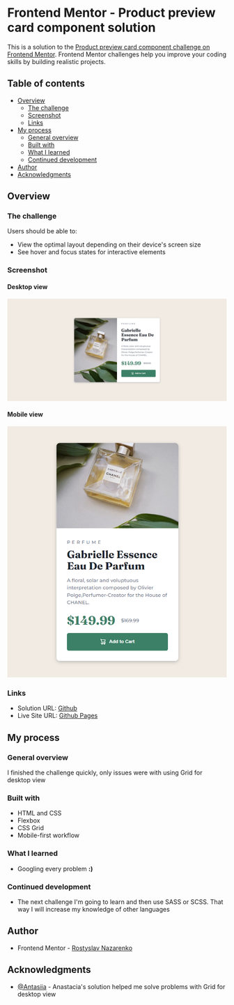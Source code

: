# Frontend Mentor - Product preview card component solution

This is a solution to the [Product preview card component challenge on Frontend Mentor](https://www.frontendmentor.io/challenges/product-preview-card-component-GO7UmttRfa). Frontend Mentor challenges help you improve your coding skills by building realistic projects. 

## Table of contents

- [Overview](#overview)
  - [The challenge](#the-challenge)
  - [Screenshot](#screenshot)
  - [Links](#links)
- [My process](#my-process)
  - [General overview](#general-overview)
  - [Built with](#built-with)
  - [What I learned](#what-i-learned)
  - [Continued development](#continued-development)
- [Author](#author)
- [Acknowledgments](#acknowledgments)

## Overview

### The challenge

Users should be able to:

- View the optimal layout depending on their device's screen size
- See hover and focus states for interactive elements

### Screenshot

#### Desktop view

![Desktop image solution](images/screenshot-desktop.png)


#### Mobile view

![Mobile image solution](images/screenshot-mobile.png)



### Links

- Solution URL: [Github](https://github.com/rostyslav-nazarenko/product-preview-card-component-main)
- Live Site URL: [Github Pages](https://rostyslav-nazarenko.github.io/product-preview-card-component-main/)

## My process

### General overview

I finished the challenge quickly, only issues were with using Grid for desktop view

### Built with

- HTML and CSS
- Flexbox
- CSS Grid
- Mobile-first workflow

### What I learned

- Googling every problem **:)**

### Continued development

- The next challenge I'm going to learn and then use SASS or SCSS. That way I will increase my knowledge of other languages

## Author

- Frontend Mentor - [Rostyslav Nazarenko](https://www.frontendmentor.io/profile/rostyslav-nazarenko)

## Acknowledgments

- [@Antasiia](https://www.frontendmentor.io/solutions/product-preview-card-component-Zgq7ILw0Y0) - Anastacia's solution helped me solve problems with Grid for desktop view